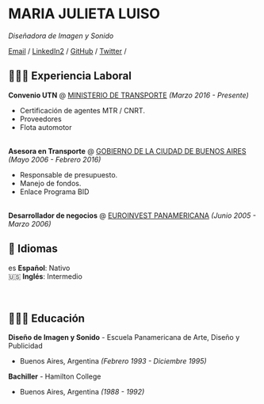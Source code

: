 # MARIA JULIETA LUISO

_Diseñadora de Imagen y Sonido_ <br>

[Email](mailto:julietaluiso@gmail.com) / [LinkedIn2](blank:#https://www.linkedin.com/in/maria-julieta-luiso/) / [GitHub](blank:#https://https://github.com/PequeLulu/) / [Twitter](blank:#https://twitter.com/LuisoJulieta) /

## 👩🏼‍💻 Experiencia Laboral

**Convenio UTN** @ [MINISTERIO DE TRANSPORTE](blank:#https://www.argentina.gob.ar/transporte) _(Marzo 2016 - Presente)_ <br>
  - Certificación de agentes MTR / CNRT. 
  - Proveedores
  - Flota automotor
<br><br>

**Asesora en Transporte** @ [GOBIERNO DE LA CIUDAD DE BUENOS AIRES](blank:#https://www.buenosaires.gob.ar/movilidad/institucional-secretaria-de-transporte) _(Mayo 2006 - Febrero 2016)_ <br>
  - Responsable de presupuesto. 
  - Manejo de fondos.
  - Enlace Programa BID
<br><br>

**Desarrollador de negocios** @ [EUROINVEST PANAMERICANA](blank:#https://euroinvestpanamericana.com/) _(Junio 2005 - Marzo 2006)_ <br>

## 💬 Idiomas

es **Español**: Nativo <br>
🇺🇸 **Inglés**: Intermedio <br>
<br><br>

## 👩🏼‍🎓 Educación

**Diseño de Imagen y Sonido** - Escuela Panamericana de Arte, Diseño y Publicidad  <br>
- Buenos Aires, Argentina _(Febrero 1993 - Diciembre 1995)_ <br>

**Bachiller** - Hamilton College <br>
- Buenos Aires, Argentina _(1988 - 1992)_

